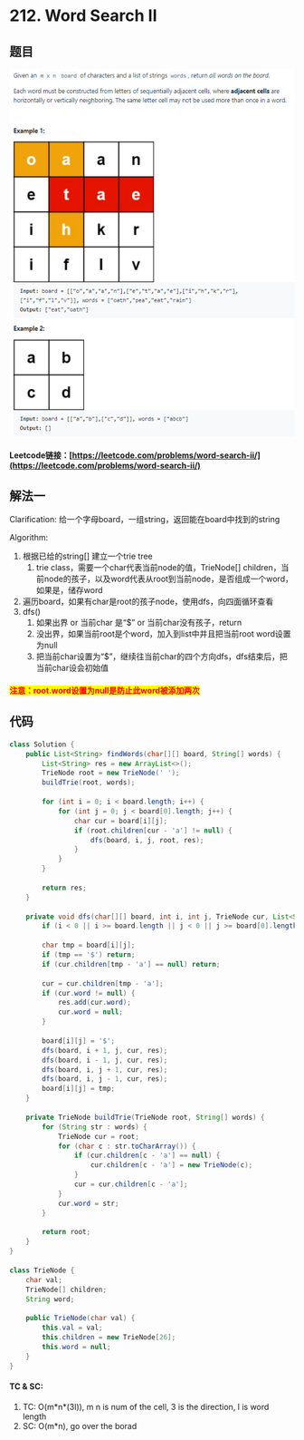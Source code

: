# 212. Word Search II

## 题目

![](<../../.gitbook/assets/image (142).png>)

#### Leetcode链接：[https://leetcode.com/problems/word-search-ii/](https://leetcode.com/problems/word-search-ii/)

## 解法一

Clarification: 给一个字母board，一组string，返回能在board中找到的string

Algorithm:&#x20;

1. 根据已给的string\[] 建立一个trie tree
   1. trie class，需要一个char代表当前node的值，TrieNode\[] children，当前node的孩子，以及word代表从root到当前node，是否组成一个word，如果是，储存word
2. 遍历board，如果有char是root的孩子node，使用dfs，向四面循环查看
3. dfs()
   1. 如果出界 or 当前char 是“$” or 当前char没有孩子，return
   2. 没出界，如果当前root是个word，加入到list中并且把当前root word设置为null
   3. 把当前char设置为“$”，继续往当前char的四个方向dfs，dfs结束后，把当前char设会初始值

#### <mark style="color:red;">注意：root.word设置为null是防止此word被添加两次</mark>

## 代码

```java
class Solution {
    public List<String> findWords(char[][] board, String[] words) {
        List<String> res = new ArrayList<>();
        TrieNode root = new TrieNode(' ');
        buildTrie(root, words);
        
        for (int i = 0; i < board.length; i++) {
            for (int j = 0; j < board[0].length; j++) {
                char cur = board[i][j];
                if (root.children[cur - 'a'] != null) {
                    dfs(board, i, j, root, res);
                }
            }
        }
        
        return res;
    }
    
    private void dfs(char[][] board, int i, int j, TrieNode cur, List<String> res) {
        if (i < 0 || i >= board.length || j < 0 || j >= board[0].length) return;
        
        char tmp = board[i][j];
        if (tmp == '$') return;
        if (cur.children[tmp - 'a'] == null) return;
        
        cur = cur.children[tmp - 'a'];
        if (cur.word != null) {
            res.add(cur.word);
            cur.word = null;
        }
        
        board[i][j] = '$';
        dfs(board, i + 1, j, cur, res);
        dfs(board, i - 1, j, cur, res);
        dfs(board, i, j + 1, cur, res);
        dfs(board, i, j - 1, cur, res);
        board[i][j] = tmp;
    }
    
    private TrieNode buildTrie(TrieNode root, String[] words) {
        for (String str : words) {
            TrieNode cur = root;
            for (char c : str.toCharArray()) {
                if (cur.children[c - 'a'] == null) {
                    cur.children[c - 'a'] = new TrieNode(c);
                }
                cur = cur.children[c - 'a'];
            }
            cur.word = str;
        }
        
        return root;
    }
}

class TrieNode {
    char val;
    TrieNode[] children;
    String word;
    
    public TrieNode(char val) {
        this.val = val;
        this.children = new TrieNode[26];
        this.word = null;
    }
}
```

#### TC & SC:&#x20;

1. TC: O(m\*n\*(3l)), m n is num of the cell, 3 is the direction, l is word length
2. SC: O(m\*n), go over the borad
